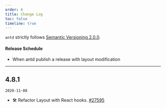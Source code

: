 ```yaml
---
order: 6
title: Change Log
toc: false
timeline: true
---
```


`antd` strictly follows [Semantic Versioning 2.0.0](http://semver.org/).

#### Release Schedule

- When antd publish a release with layout modification

---

## 4.8.1

`2020-11-08`

- 🛠 Refactor Layout with React hooks. [#27595](https://github.com/ant-design/ant-design/pull/27595)

